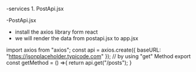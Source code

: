 <!-- Axios with CRUD operation -->
 
-services
    1. PostApi.jsx

-PostApi.jsx
- install the axios library form react 
- we will render the data from postapi.jsx to app.jsx


import axios from "axios";
const api = axios.create({
    baseURL: "https://jsonplaceholder.typicode.com"
});
// by using "get" Method
export const getMethod = () =>{
    return api.get("/posts");
}

